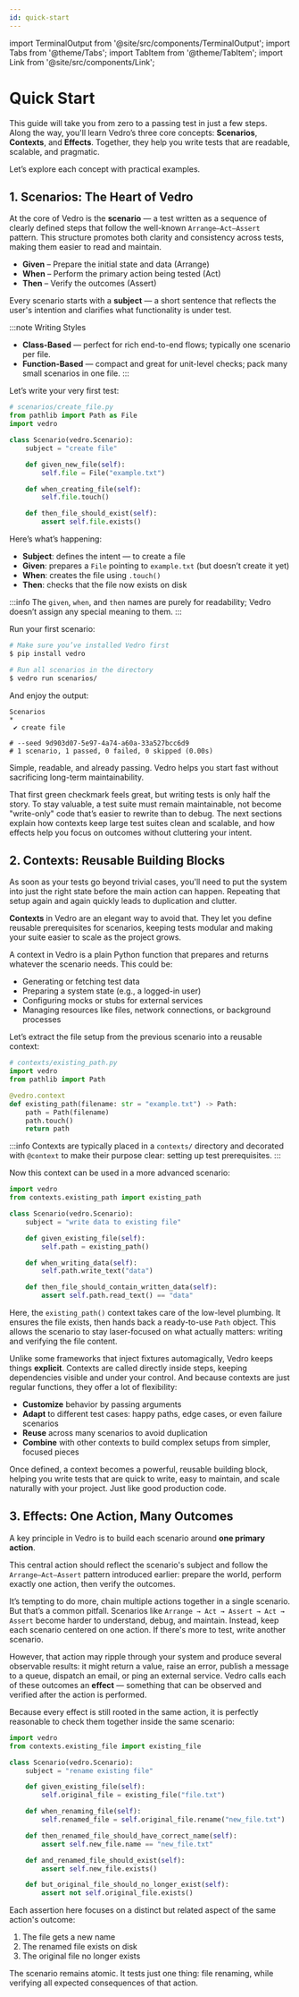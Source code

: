 ```yaml
---
id: quick-start
---
```


import TerminalOutput from '@site/src/components/TerminalOutput';
import Tabs from '@theme/Tabs';
import TabItem from '@theme/TabItem';
import Link from '@site/src/components/Link';

# Quick Start

This guide will take you from zero to a passing test in just a few steps. Along the way, you'll learn Vedro’s three core concepts: **Scenarios**, **Contexts**, and **Effects**. Together, they help you write tests that are readable, scalable, and pragmatic.

Let’s explore each concept with practical examples.

## 1. Scenarios: The Heart of Vedro

At the core of Vedro is the **scenario** — a test written as a sequence of clearly defined steps that follow the well-known `Arrange–Act–Assert` pattern. This structure promotes both clarity and consistency across tests, making them easier to read and maintain.

- **Given** – Prepare the initial state and data (Arrange)
- **When** – Perform the primary action being tested (Act)
- **Then** – Verify the outcomes (Assert)

Every scenario starts with a **subject**  — a short sentence that reflects the user's intention and clarifies what functionality is under test.

:::note Writing Styles
- **Class-Based** — perfect for rich end-to-end flows; typically one scenario per file.
- **Function-Based** — compact and great for unit-level checks; pack many small scenarios in one file.
:::

Let’s write your very first test:

```python
# scenarios/create_file.py
from pathlib import Path as File
import vedro

class Scenario(vedro.Scenario):
    subject = "create file"

    def given_new_file(self):
        self.file = File("example.txt")

    def when_creating_file(self):
        self.file.touch()

    def then_file_should_exist(self):
        assert self.file.exists()
```

Here’s what’s happening:

- **Subject**: defines the intent — to create a file
- **Given**: prepares a `File` pointing to `example.txt` (but doesn’t create it yet)
- **When**: creates the file using `.touch()`
- **Then**: checks that the file now exists on disk

:::info
The `given`, `when`, and `then` names are purely for readability; Vedro doesn’t assign any special meaning to them.
:::

Run your first scenario:

```sh
# Make sure you’ve installed Vedro first
$ pip install vedro

# Run all scenarios in the directory
$ vedro run scenarios/
```

And enjoy the output:

```
Scenarios
* 
 ✔ create file
 
# --seed 9d903d07-5e97-4a74-a60a-33a527bcc6d9
# 1 scenario, 1 passed, 0 failed, 0 skipped (0.00s)
```

Simple, readable, and already passing. Vedro helps you start fast without sacrificing long-term maintainability.

That first green checkmark feels great, but writing tests is only half the story. To stay valuable, a test suite must remain maintainable, not become "write-only" code that’s easier to rewrite than to debug. The next sections explain how contexts keep large test suites clean and scalable, and how effects help you focus on outcomes without cluttering your intent.

## 2. Contexts: Reusable Building Blocks

As soon as your tests go beyond trivial cases, you'll need to put the system into just the right state before the main action can happen. Repeating that setup again and again quickly leads to duplication and clutter.

**Contexts** in Vedro are an elegant way to avoid that. They let you define reusable prerequisites for scenarios, keeping tests modular and making your suite easier to scale as the project grows.

A context in Vedro is a plain Python function that prepares and returns whatever the scenario needs. This could be:
- Generating or fetching test data
- Preparing a system state (e.g., a logged-in user)
- Configuring mocks or stubs for external services
- Managing resources like files, network connections, or background processes

Let’s extract the file setup from the previous scenario into a reusable context:
```python
# contexts/existing_path.py
import vedro
from pathlib import Path

@vedro.context
def existing_path(filename: str = "example.txt") -> Path:
    path = Path(filename)
    path.touch()
    return path
```

:::info
Contexts are typically placed in a `contexts/` directory and decorated with `@context` to make their purpose clear: setting up test prerequisites.
:::

Now this context can be used in a more advanced scenario:

```python
import vedro
from contexts.existing_path import existing_path

class Scenario(vedro.Scenario):
    subject = "write data to existing file"

    def given_existing_file(self):
        self.path = existing_path()

    def when_writing_data(self):
        self.path.write_text("data")

    def then_file_should_contain_written_data(self):
        assert self.path.read_text() == "data"
```

Here, the `existing_path()` context takes care of the low-level plumbing. It ensures the file exists, then hands back a ready-to-use `Path` object. This allows the scenario to stay laser-focused on what actually matters: writing and verifying the file content.

Unlike some frameworks that inject fixtures automagically, Vedro keeps things **explicit**. Contexts are called directly inside steps, keeping dependencies visible and under your control. And because contexts are just regular functions, they offer a lot of flexibility:
- **Customize** behavior by passing arguments
- **Adapt** to different test cases: happy paths, edge cases, or even failure scenarios
- **Reuse** across many scenarios to avoid duplication
- **Combine** with other contexts to build complex setups from simpler, focused pieces

Once defined, a context becomes a powerful, reusable building block, helping you write tests that are quick to write, easy to maintain, and scale naturally with your project. Just like good production code.

## 3. Effects: One Action, Many Outcomes

A key principle in Vedro is to build each scenario around **one primary action**.

This central action should reflect the scenario's subject and follow the `Arrange–Act–Assert` pattern introduced earlier: prepare the world, perform exactly one action, then verify the outcomes.

It’s tempting to do more, chain multiple actions together in a single scenario. But that’s a common pitfall. Scenarios like `Arrange → Act → Assert → Act → Assert` become harder to understand, debug, and maintain. Instead, keep each scenario centered on one action. If there's more to test, write another scenario.

However, that action may ripple through your system and produce several observable results: it might return a value, raise an error, publish a message to a queue, dispatch an email, or ping an external service. Vedro calls each of these outcomes an **effect** — something that can be observed and verified after the action is performed.

Because every effect is still rooted in the same action, it is perfectly reasonable to check them together inside the same scenario:

```python
import vedro
from contexts.existing_file import existing_file

class Scenario(vedro.Scenario):
    subject = "rename existing file"

    def given_existing_file(self):
        self.original_file = existing_file("file.txt")

    def when_renaming_file(self):
        self.renamed_file = self.original_file.rename("new_file.txt")

    def then_renamed_file_should_have_correct_name(self):
        assert self.new_file.name == "new_file.txt"

    def and_renamed_file_should_exist(self):
        assert self.new_file.exists()

    def but_original_file_should_no_longer_exist(self):
        assert not self.original_file.exists()
```

Each assertion here focuses on a distinct but related aspect of the same action's outcome:
1. The file gets a new name
2. The renamed file exists on disk
3. The original file no longer exists

The scenario remains atomic. It tests just one thing: file renaming, while verifying all expected consequences of that action.
